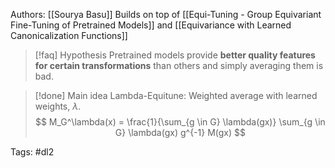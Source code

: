 Authors: [[Sourya Basu]]
Builds on top of [[Equi-Tuning - Group Equivariant Fine-Tuning of Pretrained Models]] and [[Equivariance with Learned Canonicalization Functions]]
> [!faq] Hypothesis
Pretrained models provide **better quality features for certain transformations** than others and simply averaging them is bad.

> [!done] Main idea
> Lambda-Equitune: Weighted average with learned weights, $\lambda$.
> $$
> M_G^\lambda(x) = \frac{1}{\sum_{g \in G} \lambda(gx)} \sum_{g \in G} \lambda(gx) g^{-1} M(gx) 
> $$


Tags: #dl2